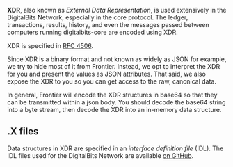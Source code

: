 **XDR**, also known as _External Data Representation_, is used extensively in
the DigitalBits Network, especially in the core protocol.  The ledger, transactions, results,
history, and even the messages passed between computers running digitalbits-core
are encoded using XDR.

XDR is specified in [RFC 4506](http://tools.ietf.org/html/rfc4506.html).

Since XDR is a binary format and not known as widely as JSON for example, we try
to hide most of it from Frontier.  Instead, we opt to interpret the XDR for you
and present the values as JSON attributes.  That said, we also expose the XDR
to you so you can get access to the raw, canonical data.

In general, Frontier will encode the XDR structures in base64 so that they can be 
transmitted within a json body.  You should decode the base64 string
into a byte stream, then decode the XDR into an in-memory data structure.

## .X files

Data structures in XDR are specified in an _interface definition file_ (IDL).
The IDL files used for the DigitalBits Network are available
[on GitHub](https://github.com/xdbfoundation/DigitalBits/tree/master/src/xdr).

